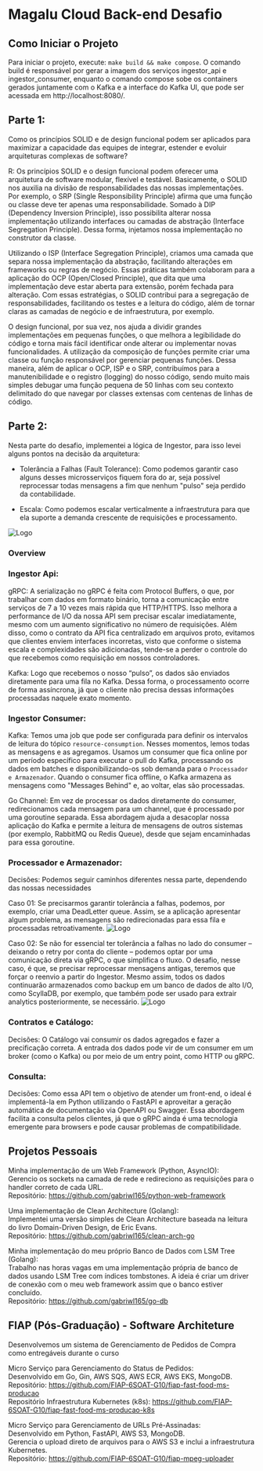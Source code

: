 # Magalu Cloud Back-end Desafio

## Como Iniciar o Projeto

Para iniciar o projeto, execute: `make build && make compose`. O comando build é responsável por gerar a imagem dos serviços ingestor_api e ingestor_consumer, enquanto o comando compose sobe os containers gerados juntamente com o Kafka e a interface do Kafka UI, que pode ser acessada em http://localhost:8080/.

## Parte 1:

Como os princípios SOLID e de design funcional podem ser aplicados para maximizar a capacidade das equipes de integrar, estender e evoluir arquiteturas complexas de software?

R: Os princípios SOLID e o design funcional podem oferecer uma arquitetura de software modular, flexível e testável. Basicamente, o SOLID nos auxilia na divisão de responsabilidades das nossas implementações. Por exemplo, o SRP (Single Responsibility Principle) afirma que uma função ou classe deve ter apenas uma responsabilidade. Somado à DIP (Dependency Inversion Principle), isso possibilita alterar nossa implementação utilizando interfaces ou camadas de abstração (Interface Segregation Principle). Dessa forma, injetamos nossa implementação no construtor da classe.

Utilizando o ISP (Interface Segregation Principle), criamos uma camada que separa nossa implementação da abstração, facilitando alterações em frameworks ou regras de negócio. Essas práticas também colaboram para a aplicação do OCP (Open/Closed Principle), que dita que uma implementação deve estar aberta para extensão, porém fechada para alteração. Com essas estratégias, o SOLID contribui para a segregação de responsabilidades, facilitando os testes e a leitura do código, além de tornar claras as camadas de negócio e de infraestrutura, por exemplo.

O design funcional, por sua vez, nos ajuda a dividir grandes implementações em pequenas funções, o que melhora a legibilidade do código e torna mais fácil identificar onde alterar ou implementar novas funcionalidades. A utilização da composição de funções permite criar uma classe ou função responsável por gerenciar pequenas funções. Dessa maneira, além de aplicar o OCP, ISP e o SRP, contribuímos para a manutenibilidade e o registro (logging) do nosso código, sendo muito mais simples debugar uma função pequena de 50 linhas com seu contexto delimitado do que navegar por classes extensas com centenas de linhas de código.

## Parte 2:

Nesta parte do desafio, implementei a lógica de Ingestor, para isso levei alguns pontos na decisão da arquitetura:

- Tolerância a Falhas (Fault Tolerance): Como podemos garantir caso alguns desses microsserviços fiquem fora do ar, seja possível reprocessar todas mensagens a fim que nenhum "pulso" seja perdido da contabilidade.

- Escala: Como podemos escalar verticalmente a infraestrutura para que ela suporte a demanda crescente de requisições e processamento.

![Logo](assets/software_architeture.png)

### Overview

### Ingestor Api:
gRPC:
A serialização no gRPC é feita com Protocol Buffers, o que, por trabalhar com dados em formato binário, torna a comunicação entre serviços de 7 a 10 vezes mais rápida que HTTP/HTTPS. Isso melhora a performance de I/O da nossa API sem precisar escalar imediatamente, mesmo com um aumento significativo no número de requisições. Além disso, como o contrato da API fica centralizado em arquivos proto, evitamos que clientes enviem interfaces incorretas, visto que conforme o sistema escala e complexidades são adicionadas, tende-se a perder o controle do que recebemos como requisição em nossos controladores.

Kafka:
Logo que recebemos o nosso “pulso”, os dados são enviados diretamente para uma fila no Kafka. Dessa forma, o processamento ocorre de forma assíncrona, já que o cliente não precisa dessas informações processadas naquele exato momento.

### Ingestor Consumer:
Kafka:
Temos uma job que pode ser configurada para definir os intervalos de leitura do tópico `resource-consumption`. Nesses momentos, lemos todas as mensagens e as agregamos. Usamos um consumer que fica online por um período específico para executar o pull do Kafka, processando os dados em batches e disponibilizando-os sob demanda para o `Processador e Armazenador`. Quando o consumer fica offline, o Kafka armazena as mensagens como "Messages Behind" e, ao voltar, elas são processadas.

Go Channel:
Em vez de processar os dados diretamente do consumer, redirecionamos cada mensagem para um channel, que é processado por uma goroutine separada. Essa abordagem ajuda a desacoplar nossa aplicação do Kafka e permite a leitura de mensagens de outros sistemas (por exemplo, RabbitMQ ou Redis Queue), desde que sejam encaminhadas para essa goroutine.

### Processador e Armazenador:
Decisões:
Podemos seguir caminhos diferentes nessa parte, dependendo das nossas necessidades

Caso 01:
Se precisarmos garantir tolerância a falhas, podemos, por exemplo, criar uma DeadLetter queue. Assim, se a aplicação apresentar algum problema, as mensagens são redirecionadas para essa fila e processadas retroativamente.
![Logo](assets/ConsumerContratos/architeture_2.png)

Caso 02:
Se não for essencial ter tolerância a falhas no lado do consumer – deixando o retry por conta do cliente – podemos optar por uma comunicação direta via gRPC, o que simplifica o fluxo. O desafio, nesse caso, é que, se precisar reprocessar mensagens antigas, teremos que forçar o reenvio a partir do Ingestor. Mesmo assim, todos os dados continuarão armazenados como backup em um banco de dados de alto I/O, como ScyllaDB, por exemplo, que também pode ser usado para extrair analytics posteriormente, se necessário.
![Logo](assets/ConsumerContratos/architeture_1.png)

### Contratos e Catálogo:
Decisões:
O Catálogo vai consumir os dados agregados e fazer a precificação correta. A entrada dos dados pode vir de um consumer em um broker (como o Kafka) ou por meio de um entry point, como HTTP ou gRPC.

### Consulta:
Decisões:
Como essa API tem o objetivo de atender um front-end, o ideal é implementá-la em Python utilizando o FastAPI e aproveitar a geração automática de documentação via OpenAPI ou Swagger. Essa abordagem facilita a consulta pelos clientes, já que o gRPC ainda é uma tecnologia emergente para browsers e pode causar problemas de compatibilidade.

## Projetos Pessoais
Minha implementação de um Web Framework (Python, AsyncIO):<br>
Gerencio os sockets na camada de rede e redireciono as requisições para o handler correto de cada URL.<br>
Repositório: https://github.com/gabriwl165/python-web-framework

Uma implementação de Clean Architecture (Golang):<br>
Implementei uma versão simples de Clean Architecture baseada na leitura do livro Domain-Driven Design, de Eric Evans.<br>
Repositório: https://github.com/gabriwl165/clean-arch-go

Minha implementação do meu próprio Banco de Dados com LSM Tree (Golang):<br>
Trabalho nas horas vagas em uma implementação própria de banco de dados usando LSM Tree com índices tombstones. A ideia é criar um driver de conexão com o meu web framework assim que o banco estiver concluído.<br>
Repositório: https://github.com/gabriwl165/go-db

## FIAP (Pós-Graduação) - Software Architeture
Desenvolvemos um sistema de Gerenciamento de Pedidos de Compra como entregáveis durante o curso

Micro Serviço para Gerenciamento do Status de Pedidos: <br>
Desenvolvido em Go, Gin, AWS SQS, AWS ECR, AWS EKS, MongoDB.<br>
Repositório: https://github.com/FIAP-6SOAT-G10/fiap-fast-food-ms-producao<br>
Repositório Infraestrutura Kubernetes (k8s): https://github.com/FIAP-6SOAT-G10/fiap-fast-food-ms-producao-k8s<br>

Micro Serviço para Gerenciamento de URLs Pré-Assinadas:<br>
Desenvolvido em Python, FastAPI, AWS S3, MongoDB.<br>
Gerencia o upload direto de arquivos para o AWS S3 e inclui a infraestrutura Kubernetes.<br>
Repositório: https://github.com/FIAP-6SOAT-G10/fiap-mpeg-uploader